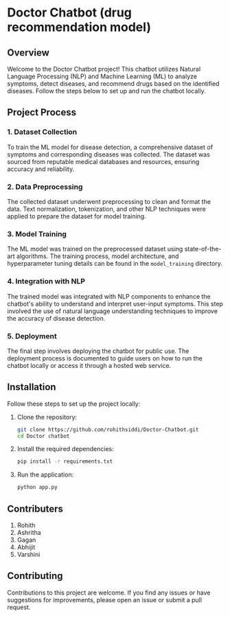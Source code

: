 # Doctor Chatbot (drug recommendation model)

## Overview

Welcome to the Doctor Chatbot project! This chatbot utilizes Natural Language Processing (NLP) and Machine Learning (ML) to analyze symptoms, detect diseases, and recommend drugs based on the identified diseases. Follow the steps below to set up and run the chatbot locally.

## Project Process

### 1. Dataset Collection

To train the ML model for disease detection, a comprehensive dataset of symptoms and corresponding diseases was collected. The dataset was sourced from reputable medical databases and resources, ensuring accuracy and reliability.

### 2. Data Preprocessing

The collected dataset underwent preprocessing to clean and format the data. Text normalization, tokenization, and other NLP techniques were applied to prepare the dataset for model training.

### 3. Model Training

The ML model was trained on the preprocessed dataset using state-of-the-art algorithms. The training process, model architecture, and hyperparameter tuning details can be found in the `model_training` directory.

### 4. Integration with NLP

The trained model was integrated with NLP components to enhance the chatbot's ability to understand and interpret user-input symptoms. This step involved the use of natural language understanding techniques to improve the accuracy of disease detection.

### 5. Deployment

The final step involves deploying the chatbot for public use. The deployment process is documented to guide users on how to run the chatbot locally or access it through a hosted web service.

## Installation

Follow these steps to set up the project locally:

1. Clone the repository:

    ```bash
    git clone https://github.com/rohithsiddi/Doctor-Chatbot.git
    cd Doctor chatbot
    ```

2. Install the required dependencies:

    ```bash
    pip install -r requirements.txt
    ```

3. Run the application:

    ```bash
    python app.py
    ```
## Contributers
1. Rohith
2. Ashritha
3. Gagan
4. Abhijit
5. Varshini
## Contributing

Contributions to this project are welcome. If you find any issues or have suggestions for improvements, please open an issue or submit a pull request.
